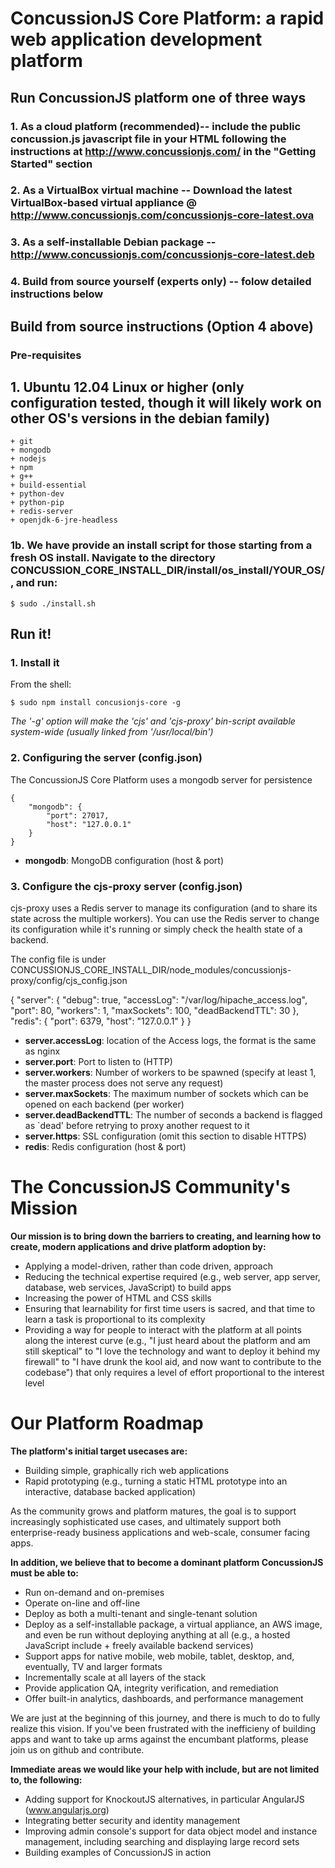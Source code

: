ConcussionJS Core Platform: a rapid web application development platform
===============================

Run ConcussionJS platform one of three ways
-----------------------------

### 1. As a cloud platform (recommended)-- include the public concussion.js javascript file in your HTML following the instructions at http://www.concussionjs.com/ in the "Getting Started" section

### 2. As a VirtualBox virtual machine -- Download the latest VirtualBox-based virtual appliance @ http://www.concussionjs.com/concussionjs-core-latest.ova

### 3. As a self-installable Debian package -- http://www.concussionjs.com/concussionjs-core-latest.deb

### 4. Build from source yourself (experts only) -- folow detailed instructions below 


Build from source instructions (Option 4 above)
-----------------

### Pre-requisites
## 1. Ubuntu 12.04 Linux or higher (only configuration tested, though it will likely work on other OS's versions in the debian family)
	+ git
	+ mongodb
	+ nodejs
	+ npm
	+ g++
	+ build-essential
	+ python-dev
	+ python-pip
	+ redis-server
	+ openjdk-6-jre-headless

### 1b. We have provide an install script for those starting from a fresh OS install. Navigate to the directory CONCUSSION_CORE_INSTALL_DIR/install/os_install/YOUR_OS/, and run:

	$ sudo ./install.sh

Run it!
-------
### 1. Install it

From the shell:

    $ sudo npm install concusionjs-core -g

*The '-g' option will make the 'cjs' and 'cjs-proxy' bin-script available system-wide (usually linked from '/usr/local/bin')*

### 2. Configuring the server (config.json)

The ConcussionJS Core Platform uses a mongodb server for persistence

    {
        "mongodb": {
            "port": 27017,
            "host": "127.0.0.1"
        }
    }

 * __mongodb__: MongoDB configuration (host & port)


### 3. Configure the cjs-proxy server (config.json)

cjs-proxy uses a Redis server to manage its configuration (and to share its state across the multiple workers). You can use the Redis server to change its configuration while it's running or simply check the health state of a backend.

The config file is under CONCUSSIONJS_CORE_INSTALL_DIR/node_modules/concussionjs-proxy/config/cjs_config.json

  {
    "server": {
        "debug": true,
        "accessLog": "/var/log/hipache_access.log",
        "port": 80,
        "workers": 1,
        "maxSockets": 100,
        "deadBackendTTL": 30
    },
    "redis": {
        "port": 6379,
        "host": "127.0.0.1"
    }
}

* __server.accessLog__: location of the Access logs, the format is the same as
nginx
* __server.port__: Port to listen to (HTTP)
* __server.workers__: Number of workers to be spawned (specify at least 1, the
master process does not serve any request)
* __server.maxSockets__: The maximum number of sockets which can be opened on
each backend (per worker)
* __server.deadBackendTTL__: The number of seconds a backend is flagged as
`dead' before retrying to proxy another request to it
* __server.https__: SSL configuration (omit this section to disable HTTPS)
* __redis__: Redis configuration (host & port)

The ConcussionJS Community's Mission
=====================================

**Our mission is to bring down the barriers to creating, and learning how to create, modern applications and drive platform adoption by:**

+ Applying a model-driven, rather than code driven, approach
+ Reducing the technical expertise required (e.g., web server, app server, database, web services, JavaScript) to build apps
+ Increasing the power of HTML and CSS skills
+ Ensuring that learnability for first time users is sacred, and that time to learn a task is proportional to its complexity
+ Providing a way for people to interact with the platform at all points along the interest curve (e.g., "I just heard about the platform and am still skeptical" to "I love the technology and want to deploy it behind my firewall" to "I have drunk the kool aid, and now want to contribute to the codebase") that only requires a level of effort proportional to the interest level

Our Platform Roadmap
====================
**The platform's initial target usecases are:**

+ Building simple, graphically rich web applications
+ Rapid prototyping (e.g., turning a static HTML prototype into an interactive, database backed application)

As the community grows and platform matures, the goal is to support increasingly sophisticated use cases, and ultimately support both enterprise-ready business applications and web-scale, consumer facing apps.

**In addition, we believe that to become a dominant platform ConcussionJS must be able to:**

+ Run on-demand and on-premises
+ Operate on-line and off-line
+ Deploy as both a multi-tenant and single-tenant solution
+ Deploy as a self-installable package, a virtual appliance, an AWS image, and even be run without deploying anything at all (e.g., a hosted JavaScript include + freely available backend services)
+ Support apps for native mobile, web mobile, tablet, desktop, and, eventually, TV and larger formats
+ Incrementally scale at all layers of the stack
+ Provide application QA, integrity verification, and remediation
+ Offer built-in analytics, dashboards, and performance management

We are just at the beginning of this journey, and there is much to do to fully realize this vision. If you've been frustrated with the inefficieny of building apps and want to take up arms against the encumbant platforms, please join us on github and contribute. 

**Immediate areas we would like your help with include, but are not limited to, the following:**

+ Adding support for KnockoutJS alternatives, in particular AngularJS (www.angularjs.org)
+ Integrating better security and identity management
+ Improving admin console's support for data object model and instance management, including searching and displaying large record sets
+ Building examples of ConcussionJS in action